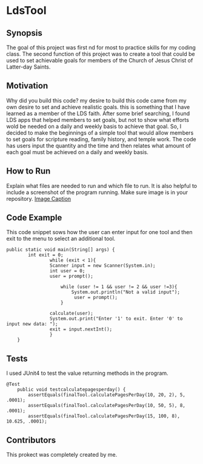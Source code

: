 # LdsTool

## Synopsis
The goal of this project was first nd for most to practice skills for my coding class. The second function of this project was to create
a tool that could be used to set achievable goals for members of the Church of Jesus Christ of Latter-day Saints.

## Motivation
Why did you build this code?
my desire to build this code came from my own desire to set and achieve realistic goals. this is something that I have learned as a 
member of the LDS faith. After some brief searching, I found LDS apps that helped members to set goals, but not to show what efforts
wold be needed on a daily and weekly basis to achieve that goal. So, I decided to make the beginnings of a simple tool that would allow 
members to set goals for scripture reading, family history, and temple work. The code has users input the quantity and the time and then
relates what amount of each goal must be achieved on a daily and weekly basis.

## How to Run
Explain what files are needed to run and which file to run. It is also helpful to include a screenshot of the program running. Make sure image is in your repository.
[Image Caption](image.png)

## Code Example
This code snippet sows how the user can enter input for one tool and then exit to the menu to select an additional tool.
```
public static void main(String[] args) {
		int exit = 0;
				while (exit < 1){
				Scanner input = new Scanner(System.in);
				int user = 0;
				user = prompt();
				
					while (user != 1 && user != 2 && user !=3){
						System.out.println("Not a valid input");
						 user = prompt();
					}
					
				calculate(user);
				System.out.print("Enter '1' to exit. Enter '0' to input new data: ");
				exit = input.nextInt();
				}
	}
```

## Tests
I used JUnit4 to test the value returning methods in the program.
```
@Test
	public void testcalculatepagesperday() {
		assertEquals(finalTool.calculatePagesPerDay(10, 20, 2), 5, .0001);
		assertEquals(finalTool.calculatePagesPerDay(10, 50, 5), 8, .0001);
		assertEquals(finalTool.calculatePagesPerDay(15, 100, 8), 10.625, .0001);
```

## Contributors
This prokect was completely created by me.
